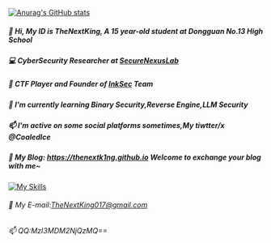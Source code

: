 
[![Anurag's GitHub stats](https://github-readme-stats.vercel.app/api?username=m4gisk)](https://github.com/anuraghazra/github-readme-stats)

##### 👋 Hi, My ID is TheNextKing, A 15 year-old student at Dongguan No.13 High School 
##### 💻 CyberSecurity Researcher at [SecureNexusLab](https://github.com/SecureNexusLab)
##### 🚩 CTF Player and Founder of [InkSec](https://github.com/InkSecurity) Team
##### 🌱 I'm currently learning Binary Security,Reverse Engine,LLM Security
##### 📫 I'm active on some social platforms sometimes,My tiwtter/x @CoaledIce
##### 👋 My Blog: https://thenextk1ng.github.io Welcome to exchange your blog with me~

[![My Skills](https://skillicons.dev/icons?i=html,python,c,cpp,js,linux,debian,kali,django,docker,github,idea,pycharm,sublime,vscode,npm,php,ps,linkedin,twitter)](https://skillicons.dev)
###### 👋 My E-mail:TheNextKing017@gmail.com
###### 📫 QQ:MzI3MDM2NjQzMQ==

